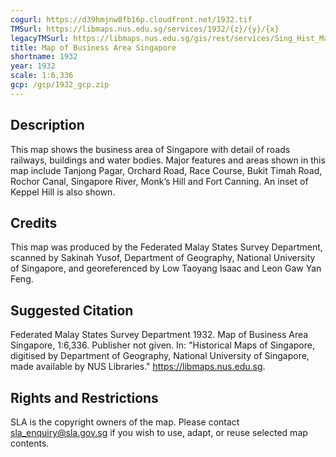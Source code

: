 ```yaml
---
cogurl: https://d39hmjnw8fb16p.cloudfront.net/1932.tif
TMSurl: https://libmaps.nus.edu.sg/services/1932/{z}/{y}/{x}
legacyTMSurl: https://libmaps.nus.edu.sg/gis/rest/services/Sing_Hist_Maps/1932/MapServer/tile/{z}/{y}/{x}
title: Map of Business Area Singapore
shortname: 1932
year: 1932
scale: 1:6,336
gcp: /gcp/1932_gcp.zip
---
```


## Description

This map shows the business area of Singapore with detail of roads railways, buildings and water bodies. Major features and areas shown in this map include Tanjong Pagar, Orchard Road, Race Course, Bukit Timah Road, Rochor Canal, Singapore River, Monk’s Hill and Fort Canning. An inset of Keppel Hill is also shown.

## Credits

This map was produced by the Federated Malay States Survey Department, scanned by Sakinah Yusof, Department of Geography, National University of Singapore, and georeferenced by Low Taoyang Isaac and Leon Gaw Yan Feng.

## Suggested Citation

Federated Malay States Survey Department 1932. Map of Business Area Singapore, 1:6,336. Publisher not given. In: "Historical Maps of Singapore, digitised by Department of Geography, National University of Singapore, made available by NUS Libraries." https://libmaps.nus.edu.sg.

## Rights and Restrictions

SLA is the copyright owners of the map. Please contact sla_enquiry@sla.gov.sg if you wish to use, adapt, or reuse selected map contents.
